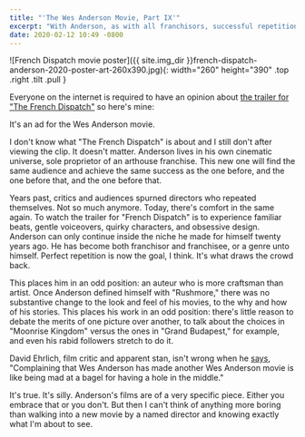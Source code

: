 ```yaml
---
title: "'The Wes Anderson Movie, Part IX'"
excerpt: "With Anderson, as with all franchisors, successful repetition is the goal."
date: 2020-02-12 10:49 -0800
---
```

![French Dispatch movie poster]({{ site.img_dir }}french-dispatch-anderson-2020-poster-art-260x390.jpg){: width="260" height="390" .top .right .tilt .pull }

Everyone on the internet is required to have an opinion about [the trailer for "The French Dispatch"](https://www.youtube.com/watch?v=TcPk2p0Zaw4) so here's mine:

It's an ad for the Wes Anderson movie.

I don't know what "The French Dispatch" is about and I still don't after viewing the clip. It doesn't matter. Anderson lives in his own cinematic universe, sole proprietor of an arthouse franchise. This new one will find the same audience and achieve the same success as the one before, and the one before that, and the one before that.

Years past, critics and audiences spurned directors who repeated themselves. Not so much anymore. Today, there's comfort in the same again. To watch the trailer for "French Dispatch" is to experience familiar beats, gentle voiceovers, quirky characters, and obsessive design. Anderson can only continue inside the niche he made for himself twenty years ago. He has become both franchisor and franchisee, or a genre unto himself. Perfect repetition is now the goal, I think. It's what draws the crowd back.

This places him in an odd position: an auteur who is more craftsman than artist. Once Anderson defined himself with "Rushmore," there was no substantive change to the look and feel of his movies, to the why and how of his stories. This places his work in an odd position: there's little reason to debate the merits of one picture over another, to talk about the choices in "Moonrise Kingdom" versus the ones in "Grand Budapest," for example, and even his rabid followers stretch to do it.

David Ehrlich, film critic and apparent stan, isn't wrong when he [says](https://twitter.com/davidehrlich/status/1227660182555123713), "Complaining that Wes Anderson has made another Wes Anderson movie is like being mad at a bagel for having a hole in the middle."

It's true. It's silly. Anderson's films are of a very specific piece. Either you embrace that or you don't. But then I can't think of anything more boring than walking into a new movie by a named director and knowing exactly what I'm about to see.
